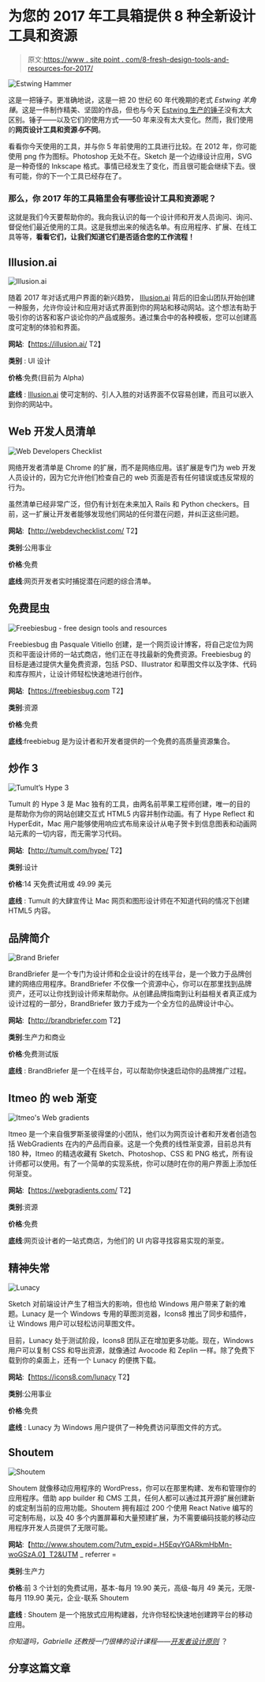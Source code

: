 # 为您的 2017 年工具箱提供 8 种全新设计工具和资源

> 原文:[https://www . site point . com/8-fresh-design-tools-and-resources-for-2017/](https://www.sitepoint.com/8-fresh-design-tools-and-resources-for-2017/)

![Estwing Hammer](../Images/ea72c3e3caf9b556ba94f494fedd5d99.png)

这是一把锤子。更准确地说，这是一把 20 世纪 60 年代晚期的老式 *Estwing 羊角锤*。这是一件制作精美、坚固的作品，但也与今天 [Estwing 生产的锤子](http://www.estwing.com/about_us.php)没有太大区别。锤子——以及它们的使用方式——50 年来没有太大变化。然而，我们使用的**网页设计工具和资源*与*不同**。

看看你今天使用的工具，并与你 5 年前使用的工具进行比较。在 2012 年，你可能使用 png 作为图标。Photoshop 无处不在。Sketch 是一个边缘设计应用，SVG 是一种奇怪的 Inkscape 格式。事情已经发生了变化，而且很可能会继续下去。很有可能，你的下一个工具已经存在了。

### 那么，你 2017 年的工具箱里会有哪些设计工具和资源呢？

这就是我们今天要帮助你的。我向我认识的每一个设计师和开发人员询问、询问、督促他们最近使用的工具。这是我想出来的候选名单。有应用程序、扩展、在线工具等等，**看看它们，让我们知道它们是否适合您的工作流程！**

## Illusion.ai

![Illusion.ai](../Images/ba8efac6999e878683b25ebb074baa72.png)

随着 2017 年对话式用户界面的新兴趋势， [Illusion.ai](http://Illusion.ai) 背后的旧金山团队开始创建一种服务，允许你设计和应用对话式界面到你的网站和移动网站。这个想法有助于吸引你的访客和客户谈论你的产品或服务。通过集合中的各种模板，您可以创建高度可定制的体验和界面。

**网站**:【https://illusion.ai/ T2】

**类别** : UI 设计

**价格**:免费(目前为 Alpha)

**底线** : [Illusion.ai](http://Illusion.ai) 使可定制的、引人入胜的对话界面不仅容易创建，而且可以嵌入到你的网站中。

## Web 开发人员清单

![Web Developers Checklist](../Images/063fd2fbc948ef1360b8e93eca2b10c8.png)

网络开发者清单是 Chrome 的扩展，而不是网络应用。该扩展是专门为 web 开发人员设计的，因为它允许他们检查自己的 web 页面是否有任何错误或违反常规的行为。

虽然清单已经非常广泛，但仍有计划在未来加入 Rails 和 Python checkers。目前，这一扩展让开发者能够发现他们网站的任何潜在问题，并纠正这些问题。

**网站**:【http://webdevchecklist.com/ T2】

**类别**:公用事业

**价格**:免费

**底线**:网页开发者实时捕捉潜在问题的综合清单。

## 免费昆虫

![Freebiesbug - free design tools and resources](../Images/6275a1abc1e7efe0c75470e93ace8dab.png)

Freebiesbug 由 Pasquale Vitiello 创建，是一个网页设计博客，将自己定位为网页和平面设计师的一站式商店，他们正在寻找最新的免费资源。Freebiesbug 的目标是通过提供大量免费资源，包括 PSD、Illustrator 和草图文件以及字体、代码和库存照片，让设计师轻松快速地进行创作。

**网站**:【https://freebiesbug.com T2】

**类别**:资源

**价格**:免费

**底线**:freebiebug 是为设计者和开发者提供的一个免费的高质量资源集合。

## 炒作 3

![Tumult’s Hype 3](../Images/d9160fcb4d9ae5d045de77a0bb1371c5.png)

Tumult 的 Hype 3 是 Mac 独有的工具，由两名前苹果工程师创建，唯一的目的是帮助你为你的网站创建交互式 HTML5 内容并制作动画。有了 Hype Reflect 和 HyperEdit，Mac 用户能够使用响应式布局来设计从电子贺卡到信息图表和动画网站元素的一切内容，而无需学习代码。

**网站**:【http://tumult.com/hype/ T2】

**类别**:设计

**价格**:14 天免费试用或 49.99 美元

**底线** : Tumult 的大肆宣传让 Mac 网页和图形设计师在不知道代码的情况下创建 HTML5 内容。

## 品牌简介

![Brand Briefer](../Images/c8dc22ae116b2f593be8bf83aef21537.png)

BrandBriefer 是一个专门为设计师和企业设计的在线平台，是一个致力于品牌创建的网络应用程序。BrandBriefer 不仅像一个资源中心，你可以在那里找到品牌资产，还可以让你找到设计师来帮助你。从创建品牌指南到让利益相关者真正成为设计过程的一部分，BrandBriefer 致力于成为一个全方位的品牌设计中心。

**网站**:【http://brandbriefer.com T2】

**类别**:生产力和商业

**价格**:免费测试版

**底线** : BrandBriefer 是一个在线平台，可以帮助你快速启动你的品牌推广过程。

## Itmeo 的 web 渐变

![Itmeo's Web gradients](../Images/6d6705cf07d3095ca2beaa374f4decb3.png)

Itmeo 是一个来自俄罗斯圣彼得堡的小团队，他们以为网页设计者和开发者创造包括 WebGradients 在内的产品而自豪。这是一个免费的线性渐变源，目前总共有 180 种，Itmeo 的精选收藏有 Sketch、Photoshop、CSS 和 PNG 格式，所有设计师都可以使用。有了一个简单的实现系统，你可以随时在你的用户界面上添加任何渐变。

**网站**:【https://webgradients.com/ T2】

**类别**:资源

**价格**:免费

**底线**:网页设计者的一站式商店，为他们的 UI 内容寻找容易实现的渐变。

## 精神失常

![Lunacy](../Images/31beb6c1cbf15821473affbcd55cc8f5.png)

Sketch 对前端设计产生了相当大的影响，但也给 Windows 用户带来了新的难题。Lunacy 是一个 Windows 专用的草图浏览器，Icons8 推出了同步和插件，让 Windows 用户可以轻松访问草图文件。

目前，Lunacy 处于测试阶段，Icons8 团队正在增加更多功能。现在，Windows 用户可以复制 CSS 和导出资源，就像通过 Avocode 和 Zeplin 一样。除了免费下载到你的桌面上，还有一个 Lunacy 的便携下载。

**网站**:【https://icons8.com/lunacy T2】

**类别**:公用事业

**价格**:免费

**底线** : Lunacy 为 Windows 用户提供了一种免费访问草图文件的方式。

## Shoutem

![Shoutem](../Images/ed4df1dee9142ec74d2e791e65a5c6b2.png)

Shoutem 就像移动应用程序的 WordPress，你可以在那里构建、发布和管理你的应用程序。借助 app builder 和 CMS 工具，任何人都可以通过其开源扩展创建新的或定制当前的应用功能。Shoutem 拥有超过 200 个使用 React Native 编写的可定制布局，以及 40 多个内置屏幕和大量预建扩展，为不需要编码技能的移动应用程序开发人员提供了无限可能。

**网站**:【http://www.shoutem.com/?utm_expid=.H5EqvYGARkmHbMn-woGSzA.0】T2&UTM _ referrer =

**类别**:生产力

**价格**:前 3 个计划的免费试用，基本-每月 19.90 美元，高级-每月 49 美元，无限-每月 119.90 美元，企业-联系 Shoutem

**底线** : Shoutem 是一个拖放式应用构建器，允许你轻松快速地创建跨平台的移动应用。

*你知道吗，Gabrielle 还教授一门很棒的设计课程——[开发者设计原则](https://www.sitepoint.com/premium/courses/principles-of-design-for-developers-2871)* ？

## 分享这篇文章